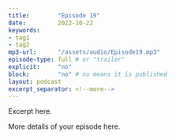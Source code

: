 ```yaml
---
title:        "Episode 19"
date:         2022-10-22 
keywords:
- tag1
- tag2
mp3-url:      "/assets/audio/Episode19.mp3"
episode-type: full # or "trailer"
explicit:     "no"
block:        "no" # no means it is published
layout: podcast
excerpt_separator: <!--more-->
---
```

Excerpt here.
<!--more-->

More details of your episode here.
